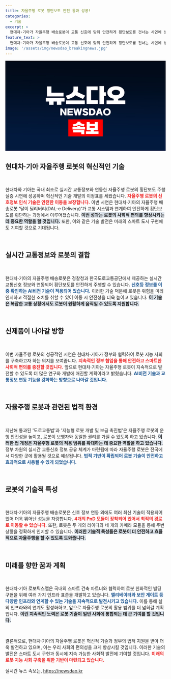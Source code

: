 ```yaml
---
title: 자율주행 로봇 횡단보도 안전 통과 성공!
categories:
  - 기술
excerpt: >
  현대차·기아가 자율주행 배송로봇이 교통 신호에 맞춰 안전하게 횡단보도를 건너는 시연에 성공! 정부와 협력해 로봇 지능 사회를 만들고, 실시간 교통정보로 화물 배송 혁신을 선도할 계획이다.
feature_text: >
  현대차·기아가 자율주행 배송로봇이 교통 신호에 맞춰 안전하게 횡단보도를 건너는 시연에 성공! 정부와 협력해 로봇 지능 사회를 만들고, 실시간 교통정보로 화물 배송 혁신을 선도할 계획이다.
image: '/assets/img/newsdao_breakingnews.jpg'
---
```


<p><img src="/assets/img/newsdao_breakingnews.jpg" alt="koreaapp 속보" /></p>

<h2 data-ke-size="size26">현대차·기아 자율주행 로봇의 혁신적인 기술</h2>

<p data-ke-size="size16">&nbsp;</p>

<p>현대차와 기아는 국내 최초로 실시간 교통정보와 연동한 자율주행 로봇의 횡단보도 주행 실증 시연에 성공하며 혁신적인 기술 개발의 이정표를 세웠습니다. <b><span style="color: #ee2323;">자율주행 로봇의 신호정보 인식 기술은 안전한 이동을 보장합니다.</span></b> 이번 시연은 현대차·기아의 자율주행 배송로봇 '달이 딜리버리(DAL-e Delivery)'가 교통 시스템과 연계하여 안전하게 횡단보도를 횡단하는 과정에서 이루어졌습니다. <b><span style="background-color: #21538527;">이번 성과는 로봇의 사회적 편의를 향상시키는 데 중요한 역할을 할 것입니다.</span></b> 또한, 이와 같은 기술 발전은 미래의 스마트 도시 구현에도 기여할 것으로 기대됩니다. </p>

<p data-ke-size="size16">&nbsp;</p>

<h2 data-ke-size="size26">실시간 교통정보와 로봇의 결합</h2>

<p data-ke-size="size16">&nbsp;</p>

<p>현대차·기아의 자율주행 배송로봇은 경찰청과 한국도로교통공단에서 제공하는 실시간 교통신호 정보와 연동되어 횡단보도를 안전하게 주행할 수 있습니다. <b><span style="color: #1a5490;">신호등 정보를 이중 확인하는 AI비전 기술이 적용되어 있습니다.</span></b> 이러한 기술 덕분에 로봇은 위험을 미리 인지하고 적절한 조치를 취할 수 있어 이동 시 안전성을 더욱 높이고 있습니다. <b><span style="background-color: #21538527;">이 기술은 복잡한 교통 상황에서도 로봇이 원활하게 움직일 수 있도록 지원합니다.</span></b></p>

<p data-ke-size="size16">&nbsp;</p>

<h2 data-ke-size="size26">신제품이 나아갈 방향</h2>

<p data-ke-size="size16">&nbsp;</p>

<p>이번 자율주행 로봇의 성공적인 시연은 현대차·기아가 정부와 협력하여 로봇 지능 사회를 구축하고자 하는 의지를 보여줍니다. <b><span style="color: #ee2323;">지속적인 정부 협업을 통해 안전하고 스마트한 사회적 편의를 증진할 것입니다.</span></b> 앞으로 현대차·기아는 자율주행 로봇이 지속적으로 발전할 수 있도록 더 많은 연구와 개발에 매진할 계획이라고 밝혔습니다. <b><span style="color: #1a5490;">AI비전 기술과 교통정보 연동 기능을 강화하는 방향으로 나아갈 것입니다.</span></b></p>

<p data-ke-size="size16">&nbsp;</p>

<h2 data-ke-size="size26">자율주행 로봇과 관련된 법적 환경</h2>

<p data-ke-size="size16">&nbsp;</p>

<p>지난해 통과된 '도로교통법'과 '지능형 로봇 개발 및 보급 촉진법'은 자율주행 로봇의 운행 안전성을 높이고, 로봇이 보행자와 동일한 권리를 가질 수 있도록 하고 있습니다. <b><span style="background-color: #21538527;">이러한 법 개정은 자율주행 로봇의 적용 범위를 확대하는 데 중요한 역할을 하고 있습니다.</span></b> 정부 차원의 실시간 교통신호 정보 공유 체계가 마련됨에 따라 자율주행 로봇은 전국에서 다양한 곳에 활용될 것으로 예상됩니다. <b><span style="color: #1a5490;">법적 기반이 확립되어 로봇 기술이 안전하고 효과적으로 사용될 수 있게 되었습니다.</span></b></p>

<p data-ke-size="size16">&nbsp;</p>

<h2 data-ke-size="size26">로봇의 기술적 특성</h2>

<p data-ke-size="size16">&nbsp;</p>

<p>현대차·기아의 자율주행 배송로봇은 신호 정보 연동 외에도 여러 최신 기술이 적용되어 있어 더욱 뛰어난 성능을 자랑합니다. <b><span style="color: #ee2323;">4개의 PnD 모듈이 장착되어 있어서 최적의 경로로 이동할 수 있습니다.</span></b> 또한, 로봇은 두 개의 라이다와 네 개의 카메라 모듈을 통해 주변 상황을 정확하게 인지할 수 있습니다. <b><span style="background-color: #21538527;">이러한 기술적 특성들은 로봇이 더 안전하고 효율적으로 자율주행을 할 수 있도록 도와줍니다.</span></b></p>

<p data-ke-size="size16">&nbsp;</p>

<h2 data-ke-size="size26">미래를 향한 꿈과 계획</h2>

<p data-ke-size="size16">&nbsp;</p>

<p>현대차·기아 로보틱스랩은 국내외 스마트 건축 파트너와 협력하여 로봇 친화적인 빌딩 구현을 위해 여러 가지 인프라 표준을 개발하고 있습니다. <b><span style="color: #1a5490;">엘리베이터와 보안 게이트 등 다양한 인프라와 연계할 수 있는 기술을 지속적으로 발전시키고 있습니다.</span></b> 이를 통해 실외 인프라와의 연계도 활성화하고, 앞으로 자율주행 로봇의 활용 범위를 더 넓혀갈 계획입니다. <b><span style="background-color: #21538527;">이런 지속적인 노력은 로봇 기술이 일반 사회에 통합되는 데 큰 기여를 할 것입니다.</span></b></p>

<p data-ke-size="size16">&nbsp;</p>

<p>결론적으로, 현대차·기아의 자율주행 로봇은 혁신적 기술과 정부의 법적 지원을 받아 더욱 발전하고 있으며, 이는 우리 사회의 편의성을 크게 향상시킬 것입니다. 이러한 기술의 발전은 스마트 도시 구현과 동시에 지속 가능한 사회적 발전에 기여할 것입니다. <b><span style="color: #ee2323;">미래의 로봇 지능 사회 구축을 위한 기반이 마련되고 있습니다.</span></b></p>
실시간 뉴스 속보는, <a href="https://newsdao.kr" rel="dofollow">https://newsdao.kr</a>



